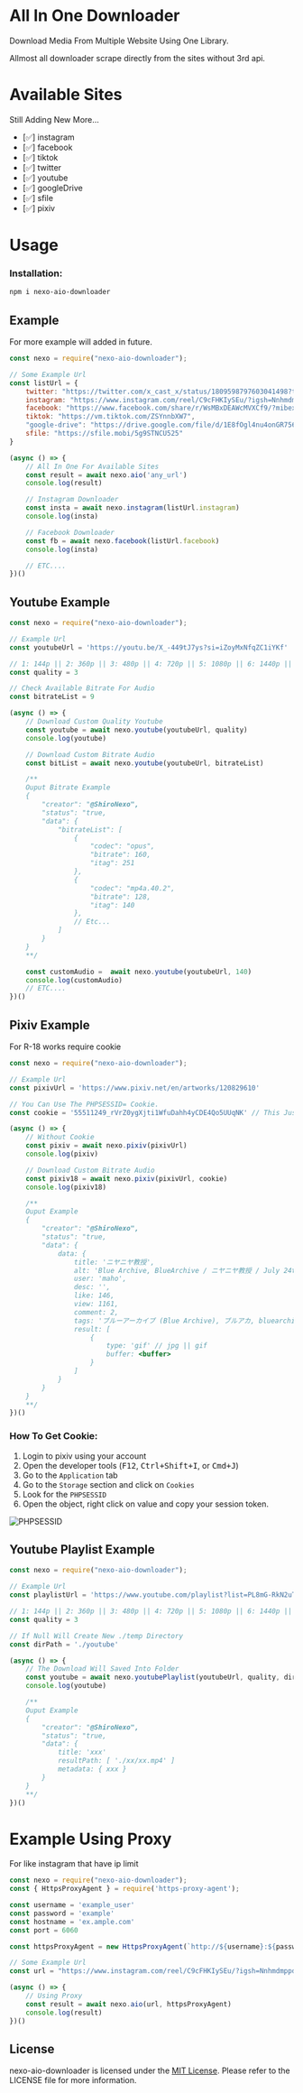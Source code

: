 # All In One Downloader

Download Media From Multiple Website Using One Library.

Allmost all downloader scrape directly from the sites without 3rd api.

# Available Sites
Still Adding New More...

- [✅] instagram
- [✅] facebook
- [✅] tiktok
- [✅] twitter
- [✅] youtube
- [✅] googleDrive
- [✅] sfile
- [✅] pixiv

# Usage

### Installation:

```bash
npm i nexo-aio-downloader
```

## Example
For more example will added in future.

```js
const nexo = require("nexo-aio-downloader");

// Some Example Url
const listUrl = {
    twitter: "https://twitter.com/x_cast_x/status/1809598797603041498?t=tXO1JdAR1Avm2BY5wNQX-w&s=19",
    instagram: "https://www.instagram.com/reel/C9cFHKIySEu/?igsh=NnhmdmppdHo3dm9o",
    facebook: "https://www.facebook.com/share/r/WsMBxDEAWcMVXCf9/?mibextid=D5vuiz",
    tiktok: "https://vm.tiktok.com/ZSYnnbXW7",
    "google-drive": "https://drive.google.com/file/d/1E8fOgl4nu4onGR756Lw2ZAVv6NgP1H74/view?usp=drive_link",
    sfile: "https://sfile.mobi/5g9STNCU525"
}

(async () => {
    // All In One For Available Sites
    const result = await nexo.aio('any_url')
    console.log(result)

    // Instagram Downloader
    const insta = await nexo.instagram(listUrl.instagram)
    console.log(insta)

    // Facebook Downloader
    const fb = await nexo.facebook(listUrl.facebook)
    console.log(insta)

    // ETC....
})()
```

## Youtube Example

```js
const nexo = require("nexo-aio-downloader");

// Example Url
const youtubeUrl = 'https://youtu.be/X_-449tJ7ys?si=iZoyMxNfqZC1iYKf'

// 1: 144p || 2: 360p || 3: 480p || 4: 720p || 5: 1080p || 6: 1440p || 7: 2160p || 8: highestaudio/mp3/audio || 9: bitrate List
const quality = 3

// Check Available Bitrate For Audio
const bitrateList = 9

(async () => {
    // Download Custom Quality Youtube
    const youtube = await nexo.youtube(youtubeUrl, quality)
    console.log(youtube)

    // Download Custom Bitrate Audio
    const bitList = await nexo.youtube(youtubeUrl, bitrateList)

    /**
    Ouput Bitrate Example
    {
        "creator": "@ShiroNexo",
        "status": "true,
        "data": {
            "bitrateList": [
                {
                    "codec": "opus",
                    "bitrate": 160,
                    "itag": 251
                },
                {
                    "codec": "mp4a.40.2",
                    "bitrate": 128,
                    "itag": 140
                },
                // Etc...
            ]
        }
    }
    **/

    const customAudio =  await nexo.youtube(youtubeUrl, 140)
    console.log(customAudio)
    // ETC....
})()
```

## Pixiv Example
For R-18 works require cookie

```js
const nexo = require("nexo-aio-downloader");

// Example Url
const pixivUrl = 'https://www.pixiv.net/en/artworks/120829610'

// You Can Use The PHPSESSID= Cookie.
const cookie = '55511249_rVrZ0ygXjti1WfuDahh4yCDE4Qo5UUqNK' // This Just Example Cookie

(async () => {
    // Without Cookie
    const pixiv = await nexo.pixiv(pixivUrl)
    console.log(pixiv)

    // Download Custom Bitrate Audio
    const pixiv18 = await nexo.pixiv(pixivUrl, cookie)
    console.log(pixiv18)

    /**
    Ouput Example
    {
        "creator": "@ShiroNexo",
        "status": "true,
        "data": {
            data: {
                title: 'ニヤニヤ教授',
                alt: 'Blue Archive, BlueArchive / ニヤニヤ教授 / July 24th, 2024',
                user: 'maho',
                desc: '',
                like: 146,
                view: 1161,
                comment: 2,
                tags: 'ブルーアーカイブ (Blue Archive), ブルアカ, bluearchive, 블루아카이브, ニヤニヤ教授',
                result: [ 
                    {
                        type: 'gif' // jpg || gif
                        buffer: <buffer>
                    }
                ]
            }
        }
    }
    **/
})()
```

### How To Get Cookie:
1. Login to pixiv using your account
2. Open the developer tools (<kbd>F12</kbd>, <kbd>Ctrl+Shift+I</kbd>, or <kbd>Cmd+J</kbd>)
3. Go to the `Application` tab
4. Go to the `Storage` section and click on `Cookies`
5. Look for the `PHPSESSID`
6. Open the object, right click on value and copy your session token.

![PHPSESSID](https://i.ibb.co.com/ZHq7bPb/Screenshot-2024-07-24-123651.png)

## Youtube Playlist Example

```js
const nexo = require("nexo-aio-downloader");

// Example Url
const playlistUrl = 'https://www.youtube.com/playlist?list=PL8mG-RkN2uTzbbUgvbn2YzBLLU3wktwo0'

// 1: 144p || 2: 360p || 3: 480p || 4: 720p || 5: 1080p || 6: 1440p || 7: 2160p || 8: highestaudio/mp3/audio
const quality = 3

// If Null Will Create New ./temp Directory
const dirPath = './youtube'

(async () => {
    // The Download Will Saved Into Folder
    const youtube = await nexo.youtubePlaylist(youtubeUrl, quality, dirPath)
    console.log(youtube)

    /**
    Ouput Example
    {
        "creator": "@ShiroNexo",
        "status": "true,
        "data": {
            title: 'xxx'
            resultPath: [ './xx/xx.mp4' ]
            metadata: { xxx }
        }
    }
    **/
})()
```

# Example Using Proxy
For like instagram that have ip limit

```js
const nexo = require("nexo-aio-downloader");
const { HttpsProxyAgent } = require('https-proxy-agent');

const username = 'example_user'
const password = 'example'
const hostname = 'ex.ample.com'
const port = 6060

const httpsProxyAgent = new HttpsProxyAgent(`http://${username}:${password}@${hostname}:${port}`); // Use HttpsProxyAgent

// Some Example Url
const url = "https://www.instagram.com/reel/C9cFHKIySEu/?igsh=NnhmdmppdHo3dm9o"

(async () => {
    // Using Proxy
    const result = await nexo.aio(url, httpsProxyAgent)
    console.log(result)
})()
```

## License

nexo-aio-downloader is licensed under the [MIT License](https://opensource.org/licenses/MIT). Please refer to the LICENSE file for more information.